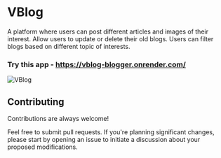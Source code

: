 # VBlog

A platform where users can post different articles and images of their interest. Allow users to update or delete their old blogs. Users can filter blogs based on different topic of interests.

### Try this app - https://vblog-blogger.onrender.com/
![VBlog](https://github.com/VibhanshuRanjan/VBlog/assets/68275801/993d3f7b-72bd-48b8-afba-2871ee5541a3)



## Contributing

Contributions are always welcome!

Feel free to submit pull requests. If you're planning significant changes, please start by opening an issue to initiate a discussion about your proposed modifications.
